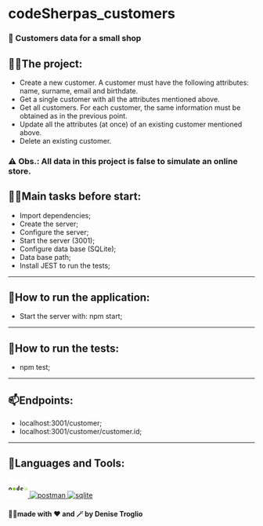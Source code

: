 # codeSherpas_customers 
### 🛒 Customers data for a small shop


## 👩‍💻The project:

- Create a new customer. A customer must have the following attributes: name, surname, email and birthdate.
- Get a single customer with all the attributes mentioned above.
- Get all customers. For each customer, the same information must be obtained as in the previous point.
- Update all the attributes (at once) of an existing customer mentioned above.
- Delete an existing customer.

### ⚠️ Obs.: All data in this project is false to simulate an online store.

## 👨‍💻Main tasks before start:

- Import dependencies;
- Create the server;
- Configure the server;
- Start the server (3001);
- Configure data base (SQLite);
- Data base path;
- Install JEST to run the tests;

---

## 🚀How to run the application:

- Start the server with: npm start;

---

## 🚀How to run the tests:

- npm test;

---

##  📫Endpoints:

- localhost:3001/customer;
- localhost:3001/customer/customer.id;  

---

## 🧠Languages and Tools:

<a href="https://nodejs.org/en/" target="_blank" rel="noreferrer"> <img src="https://raw.githubusercontent.com/devicons/devicon/master/icons/nodejs/nodejs-original-wordmark.svg" alt="nodejs" width="40" height="40"/> </a>
<a href="https://postman.com" target="_blank" rel="noreferrer"> <img src="https://www.vectorlogo.zone/logos/getpostman/getpostman-icon.svg" alt="postman" width="30" height="30"/> </a>
<a href="https://www.sqlite.org/index.html" target="_blank" rel="sqlite"> <img src="http://assets.stickpng.com/thumbs/58482f85cef1014c0b5e4a84.png" alt="sqlite" width="70" height="30"/> </a>

#### 👩‍💻made with ❤️ and 🪄 by Denise Troglio
